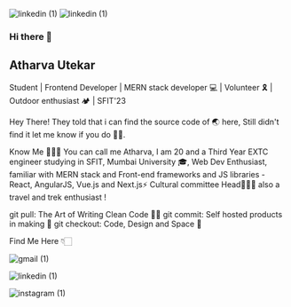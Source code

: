 ![linkedin (1)](https://user-images.githubusercontent.com/65060103/126262738-1908b519-a029-4e9b-a711-756317023ed6.png)
![linkedin (1)](https://user-images.githubusercontent.com/65060103/126262749-44ad626e-c87a-4221-bf6a-9fc06936fd83.png)

### Hi there 👋
## Atharva Utekar
Student | Frontend Developer | MERN stack developer 💻 | Volunteer 🎗️ | Outdoor enthusiast 🏕️ | SFIT'23

Hey There! 
They told that i can find the source code of 🌏 here, Still didn't find it let me know if you do 🙏🏻.

Know Me 🙋🏻‍♂️
You can call me Atharva, I am 20 and a Third Year EXTC engineer studying in SFIT, Mumbai University 🎓,
Web Dev Enthusiast, familiar with MERN stack and Front-end frameworks and JS libraries - React, AngularJS, Vue.js and Next.js⚡
Cultural committee Head🤹🏻‍♂️ also a travel and trek enthusiast !


git pull: The Art of Writing Clean Code 👌🏻
git commit: Self hosted products in making 🤩
git checkout: Code, Design and Space 🚀

Find Me Here 👇🏻

![gmail (1)](https://user-images.githubusercontent.com/65060103/126262505-014b0278-1ace-4bc4-92dc-438ce47e00e3.png)

![linkedin (1)](https://user-images.githubusercontent.com/65060103/126262769-03da501e-12a1-4ece-8745-497c7d2e203e.png)

![instagram (1)](https://user-images.githubusercontent.com/65060103/126262775-fe918a4f-007a-4df2-83e9-a1a0ea4fc7a7.png)





<!--
Here are some ideas to get you started:

- 🔭 I’m currently working on ...
- 🌱 I’m currently learning ...
- 👯 I’m looking to collaborate on ...
- 🤔 I’m looking for help with ...
- 💬 Ask me about ...
- 📫 How to reach me: ...
- 😄 Pronouns: ...
- ⚡ Fun fact: ...
-->
